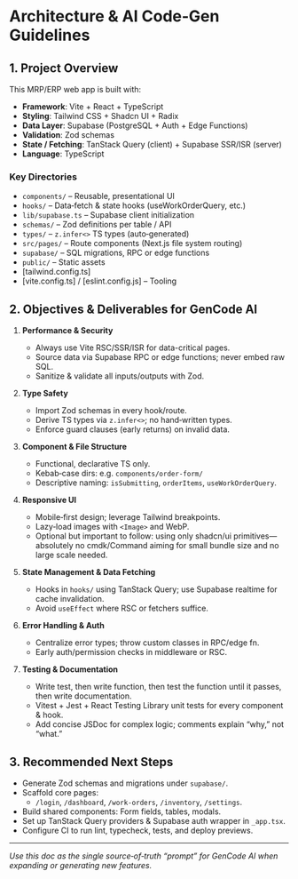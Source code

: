 # Architecture & AI Code‑Gen Guidelines

## 1. Project Overview
This MRP/ERP web app is built with:  
- **Framework**: Vite + React + TypeScript
- **Styling**: Tailwind CSS + Shadcn UI + Radix  
- **Data Layer**: Supabase (PostgreSQL + Auth + Edge Functions)  
- **Validation**: Zod schemas  
- **State / Fetching**: TanStack Query (client) + Supabase SSR/ISR (server)  
- **Language**: TypeScript  

### Key Directories
- `components/` – Reusable, presentational UI  
- `hooks/` – Data‑fetch & state hooks (useWorkOrderQuery, etc.)  
- `lib/supabase.ts` – Supabase client initialization  
- `schemas/` – Zod definitions per table / API  
- `types/` – `z.infer<>` TS types (auto‑generated)  
- `src/pages/` – Route components (Next.js file system routing)  
- `supabase/` – SQL migrations, RPC or edge functions  
- `public/` – Static assets  
- [tailwind.config.ts]
- [vite.config.ts] / [eslint.config.js] – Tooling  

## 2. Objectives & Deliverables for GenCode AI

1. **Performance & Security**  
   - Always use Vite RSC/SSR/ISR for data-critical pages.  
   - Source data via Supabase RPC or edge functions; never embed raw SQL.  
   - Sanitize & validate all inputs/outputs with Zod.  

2. **Type Safety**  
   - Import Zod schemas in every hook/route.  
   - Derive TS types via `z.infer<>`; no hand‑written types.  
   - Enforce guard clauses (early returns) on invalid data.  

3. **Component & File Structure**  
   - Functional, declarative TS only.  
   - Kebab‑case dirs: e.g. `components/order-form/`  
   - Descriptive naming: `isSubmitting`, `orderItems`, `useWorkOrderQuery`.  

4. **Responsive UI**  
   - Mobile‑first design; leverage Tailwind breakpoints.  
   - Lazy‑load images with `<Image>` and WebP.  
   - Optional but important to follow: using only shadcn/ui primitives—absolutely no cmdk/Command aiming for small bundle size and no large scale needed.

5. **State Management & Data Fetching**  
   - Hooks in `hooks/` using TanStack Query; use Supabase realtime for cache invalidation.  
   - Avoid `useEffect` where RSC or fetchers suffice.  

6. **Error Handling & Auth**  
   - Centralize error types; throw custom classes in RPC/edge fn.  
   - Early auth/permission checks in middleware or RSC.  

7. **Testing & Documentation**  
   - Write test, then write function, then test the function until it passes, then write documentation.
   - Vitest + Jest + React Testing Library unit tests for every component & hook.  
   - Add concise JSDoc for complex logic; comments explain “why,” not “what.”  

## 3. Recommended Next Steps
- Generate Zod schemas and migrations under `supabase/`.  
- Scaffold core pages:  
  - `/login`, `/dashboard`, `/work-orders`, `/inventory`, `/settings`.  
- Build shared components: Form fields, tables, modals.  
- Set up TanStack Query providers & Supabase auth wrapper in `_app.tsx`.  
- Configure CI to run lint, typecheck, tests, and deploy previews.

---

*Use this doc as the single source‑of‑truth “prompt” for GenCode AI when expanding or generating new features.*